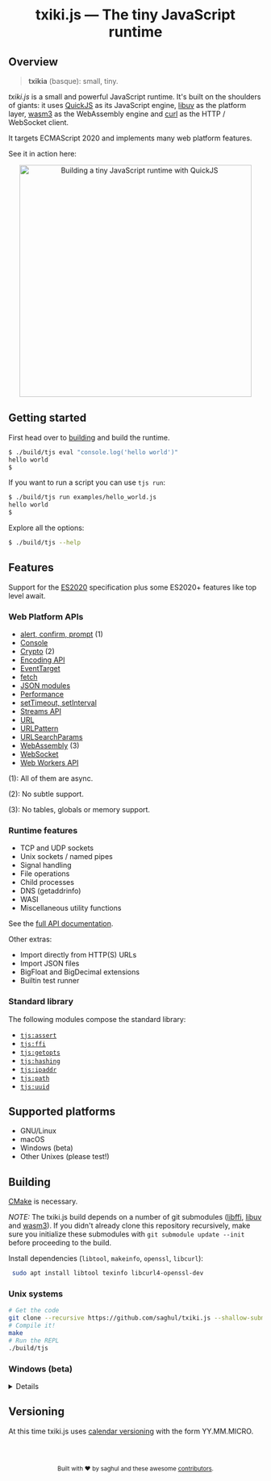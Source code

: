 
# <p align="center">txiki.js — The tiny JavaScript runtime</p>

## Overview

> **txikia** (basque): small, tiny.

*txiki.js* is a small and powerful JavaScript runtime. It's built on the shoulders of
giants: it uses [QuickJS] as its JavaScript engine, [libuv] as the platform layer,
[wasm3] as the WebAssembly engine and [curl] as the HTTP / WebSocket client.

It targets ECMAScript 2020 and implements many web platform features.

See it in action here:

<p align="center">
    <a href="https://video.fosdem.org/2022/D.javascript/building_a_tiny_javascript_runtime_with_quickjs.mp4" title="Building a tiny JavaScript runtime with QuickJS">
        <img width="460" src="https://raw.githubusercontent.com/saghul/txiki.js/master/video.png" alt="Building a tiny JavaScript runtime with QuickJS"/>
    </a>
</p>

## Getting started

First head over to [building](#building) and build the runtime.

```bash
$ ./build/tjs eval "console.log('hello world')"
hello world
$
```

If you want to run a script you can use `tjs run`:

```bash
$ ./build/tjs run examples/hello_world.js
hello world
$
```

Explore all the options:

```bash
$ ./build/tjs --help
```

## Features

Support for the [ES2020] specification plus some ES2020+ features like top level await.

### Web Platform APIs

- [alert, confirm, prompt] (1)
- [Console]
- [Crypto] (2)
- [Encoding API]
- [EventTarget]
- [fetch]
- [JSON modules]
- [Performance]
- [setTimeout, setInterval]
- [Streams API]
- [URL]
- [URLPattern]
- [URLSearchParams]
- [WebAssembly] (3)
- [WebSocket]
- [Web Workers API]

(1): All of them are async.

(2): No subtle support.

(3): No tables, globals or memory support.

### Runtime features

- TCP and UDP sockets
- Unix sockets / named pipes
- Signal handling
- File operations
- Child processes
- DNS (getaddrinfo)
- WASI
- Miscellaneous utility functions

See the [full API documentation].

Other extras:

- Import directly from HTTP(S) URLs
- Import JSON files
- BigFloat and BigDecimal extensions
- Builtin test runner

### Standard library

The following modules compose the standard library:

- [`tjs:assert`](https://bettercallsaghul.com/txiki.js/api/modules/tjs_assert.html)
- [`tjs:ffi`](https://bettercallsaghul.com/txiki.js/api/modules/tjs_ffi.html)
- [`tjs:getopts`](https://bettercallsaghul.com/txiki.js/api/modules/tjs_getopts.html)
- [`tjs:hashing`](https://bettercallsaghul.com/txiki.js/api/modules/tjs_hashing.html)
- [`tjs:ipaddr`](https://bettercallsaghul.com/txiki.js/api/modules/tjs_ipaddr.html)
- [`tjs:path`](https://bettercallsaghul.com/txiki.js/api/modules/tjs_path.html)
- [`tjs:uuid`](https://bettercallsaghul.com/txiki.js/api/modules/tjs_uuid.html)

## Supported platforms

* GNU/Linux
* macOS
* Windows (beta)
* Other Unixes (please test!)

## Building

[CMake] is necessary.

*NOTE:* The txiki.js build depends on a number of git submodules ([libffi], [libuv] and [wasm3]).
If you didn't already clone this repository recursively, make sure you initialize these
submodules with `git submodule update --init` before proceeding to the build. 

Install dependencies (`libtool`, `makeinfo`, `openssl`, `libcurl`):

```bash
 sudo apt install libtool texinfo libcurl4-openssl-dev
```


### Unix systems

```bash
# Get the code
git clone --recursive https://github.com/saghul/txiki.js --shallow-submodules && cd txiki.js
# Compile it!
make
# Run the REPL
./build/tjs
```

### Windows (beta)

<details>
Windows support it's currently considered beta. Tests do pass, but building it is not as easy as it should be.

Building has only been tested in 64bit Windows.

#### Prerequisites

First make sure you have [MSYS2](https://www.msys2.org) installed. The `mingw64` and `clang64` environments are currently tested.

Then install the required dependencies:

```bash
pacman -S git make pactoys
pacboy -S curl-winssl:p toolchain:p cmake:p ninja:p
```

#### Build

These commands must be run in a MinGW64 or clang64 shell.

```bash
make
```

This will build the executable just like on Unix. Note that at this point there are a number of dynamically linked libraries, so if you want to use the executable on a different system you'll need to copy those too. Check the list with `ldd build/tjs.exe`.

#### Running the tests

Make sure these commands are run from Windows Terminal (mintty, what MSYS2 provides is not supported).

```bash
make test
```

</details>

## Versioning

At this time txiki.js uses [calendar versioning] with the form YY.MM.MICRO.

<br />
<br />

<footer>
<p align="center" style="font-size: smaller;">
Built with ❤️ by saghul and these awesome <a href="https://github.com/saghul/txiki.js/graphs/contributors" target="_blank">contributors</a>.
</footer>

[QuickJS]: https://bellard.org/quickjs/
[libuv]: https://libuv.org/
[curl]: https://github.com/curl/curl
[libffi]: https://github.com/libffi/libffi
[full API documentation]: https://bettercallsaghul.com/txiki.js/api/
[CMake]: https://cmake.org/
[wasm3]: https://github.com/wasm3/wasm3
[alert, confirm, prompt]: https://developer.mozilla.org/en-US/docs/Web/API/Window/alert
[fetch]: https://fetch.spec.whatwg.org/
[EventTarget]: https://developer.mozilla.org/en-US/docs/Web/API/EventTarget
[Console]: https://developer.mozilla.org/en-US/docs/Web/API/Console
[Crypto]: https://developer.mozilla.org/en-US/docs/Web/API/Crypto
[Encoding API]: https://developer.mozilla.org/en-US/docs/Web/API/Encoding_API
[JSON modules]: https://github.com/tc39/proposal-json-modules
[Performance]: https://developer.mozilla.org/en-US/docs/Web/API/Performance
[setTimeout, setInterval]: https://developer.mozilla.org/en-US/docs/Web/API/setTimeout
[Streams API]: https://developer.mozilla.org/en-US/docs/Web/API/Streams_API
[URL]: https://developer.mozilla.org/en-US/docs/Web/API/URL
[URLPattern]: https://developer.mozilla.org/en-US/docs/Web/API/URLPattern
[URLSearchParams]: https://developer.mozilla.org/en-US/docs/Web/API/URLSearchParams
[Web Workers API]: https://developer.mozilla.org/en-US/docs/Web/API/Worker
[WebAssembly]: https://developer.mozilla.org/en-US/docs/WebAssembly
[WebSocket]: https://developer.mozilla.org/en-US/docs/Web/API/WebSocket
[ES2020]: https://tc39.es/ecma262/
[calendar versioning]: https://calver.org/
